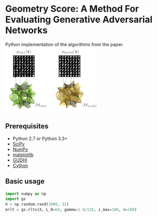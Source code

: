 # Geometry Score: A Method For Evaluating Generative Adversarial Networks
Python implementation of the algorithms from the paper.
![manifolds](assets/manifolds.png)
## Prerequisites

- Python 2.7 or Python 3.3+
- [SciPy](http://www.scipy.org/install.html)
- [NumPy](http://www.numpy.org/)
- [matplotlib](https://matplotlib.org/users/installing.html)
- [GUDHI](http://gudhi.gforge.inria.fr/python/latest/installation.html)
- [Cython](http://cython.org/)

## Basic usage
```python
import numpy as np
import gs
X = np.random.rand(1000, 32)
mrlt = gs.rlts(X, L_0=64, gamma=1.0/128, i_max=100, n=100)

```

